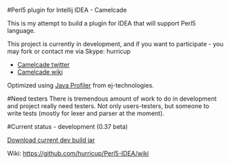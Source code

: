 #Perl5 plugin for Intellij IDEA - Camelcade

This is my attempt to build a plugin for IDEA that will support Perl5 language.

This project is currently in development, and if you want to participate - you may fork or contact me via Skype: hurricup

* [Camelcade twitter](https://twitter.com/CamelcadeIDE)
* [Camelcade wiki](https://github.com/hurricup/Perl5-IDEA/wiki)

Optimized using [Java Profiler](http://www.ej-technologies.com/products/jprofiler/overview.html) from ej-technologies. 

#Need testers
There is tremendous amount of work to do in development and project really need testers. Not only users-testers, but someone
to write tests (mostly for lexer and parser at the moment).

#Current status - development (0.37 beta)

[Download current dev build jar](http://evstigneev.com/camelcade.jar)


Wiki: https://github.com/hurricup/Perl5-IDEA/wiki
